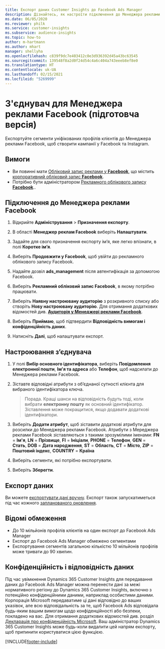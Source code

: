```yaml
---
title: Експорт даних Customer Insights до Facebook Ads Manager
description: Дізнайтесь, як настроїти підключення до Менеджера реклами Facebook.
ms.date: 06/05/2020
ms.reviewer: philk
ms.service: customer-insights
ms.subservice: audience-insights
ms.topic: how-to
author: m-hartmann
ms.author: mhart
manager: shellyha
ms.openlocfilehash: c839f9dc7e403412c0e3d936392d45a43bc63545
ms.sourcegitcommit: 139548f8a2d0f24d54c4a6c404a743eeeb8ef8e0
ms.translationtype: HT
ms.contentlocale: uk-UA
ms.lasthandoff: 02/15/2021
ms.locfileid: "5269999"
---
```

# <a name="connector-for-facebook-ads-manager-preview"></a>З'єднувач для Менеджера реклами Facebook (підготовча версія)

Експортуйте сегменти уніфікованих профілів клієнтів до Менеджера реклами Facebook, щоб створити кампанії у Facebook та Instagram.

## <a name="prerequisites"></a>Вимоги

- Ви повинні мати [Обліковий запис реклами у **Facebook**](https://www.facebook.com/business/learn/lessons/step-by-step-ads-manager-account), що містить [корпоративний обліковий запис **Facebook**](https://business.facebook.com/).
- Потрібно бути адміністратором [Рекламного облікового запису **Facebook**](https://www.facebook.com/business/learn/lessons/step-by-step-ads-manager-account)..

## <a name="connect-to-facebook-ads-manager"></a>Підключення до Менеджера реклами Facebook

1. Відкрийте **Адміністрування** > **Призначення експорту**.

1. В області **Менеджер реклам Facebook** виберіть **Налаштувати**.

1. Задайте для свого призначення експорту ім’я, яке легко впізнати, в полі **Коротке ім’я**.

1. Виберіть **Продовжити у Facebook**, щоб увійти до рекламного облікового запису Facebook.

1. Надайте дозвіл **ads_management** після автентифікація за допомогою Facebook.

1. Виберіть **Рекламний обліковий запис Facebook**, в якому потрібно працювати.

1. Виберіть **Наявну настроювану аудиторію** з розкривного списку або створіть **Нову настроювану аудиторію**. Для отримання додаткових відомостей див. [**Аудиторія у Менеджері реклами Facebook**](https://www.facebook.com/business/help/744354708981227?id=2469097953376494).

1. Виберіть **Приймаю**, щоб підтвердити **Відповідність вимогам і конфіденційність даних**.

1. Натисніть **Далі**, щоб налаштувати експорт.

## <a name="configure-the-connector"></a>Настроювання з’єднувача

1. У полі **Вибір основного ідентифікатора**, виберіть **Повідомлення електронної пошти**, **Ім'я та адреса** або **Телефон**, щоб надсилати до Менеджера реклами Facebook.

1. Зіставте відповідні атрибути з об’єднаної сутності клієнта для вибраного ідентифікатора ключа.
   > Порада. Кращі шанси на відповідність будуть тоді, коли вибрати **електронну пошту** як основний ідентифікатор. Зіставлення може покращитися, якщо додавати додаткові ідентифікатори.

1. Виберіть **Додати атрибут**, щоб зіставити додаткові атрибути для розсилки до Менеджера реклами Facebook. Атрибути з Мереджера реклами Facebook зіставляються з такими зрозумілими іменами: **FN** = **Ім'я**, **LN** = **Прізвище**, **FI** = **Ініціали**, **PHONE** = **Телефон**, **GEN** = **Стать**, **DOB** = **Дата народження**, **ST** = **Область**, **CT** = **Місто**, **ZIP** = **Поштовий індекс**, **COUNTRY** = **Країна**

1. Виберіть сегменти, які потрібно експортувати.

1. Виберіть **Зберегти**.

## <a name="export-the-data"></a>Експорт даних

Ви можете [експортувати дані вручну](export-destinations.md). Експорт також запускатиметься під час кожного [запланованого оновлення](system.md#schedule-tab).

## <a name="known-limitations"></a>Відомі обмеження

- До 10 мільйонів профілів клієнтів на один експорт до Facebook Ads Manager 
- Експорт до Facebook Ads Manager обмежено сегментами
- Експортування сегментів загальною кількістю 10 мільйонів профілів може тривати до 90 хвилин.

## <a name="data-privacy-and-compliance"></a>Конфіденційність і відповідність даних

Під час увімкнення Dynamics 365 Customer Insights для передавання даних до Facebook Ads Manager можна перенести дані за межі нормативного регіону до Dynamics 365 Customer Insights, включно з потенційно конфіденційними даними, наприклад особистими даними. Корпорація Microsoft передаватиме ці дані відповідно до ваших указівок, але всю відповідальність за те, щоб Facebook Ads відповідала будь-яким вашим вимогам щодо конфіденційності або безпеки, покладено на вас. Для отримання додаткових відомостей див. розділ [Декларація про конфіденційність Microsoft](https://go.microsoft.com/fwlink/?linkid=396732).
Ваш адміністратор Dynamics 365 Customer Insights може будь-коли видалити цей напрям експорту, щоб припинити користуватися цією функцією.


[!INCLUDE[footer-include](../includes/footer-banner.md)]